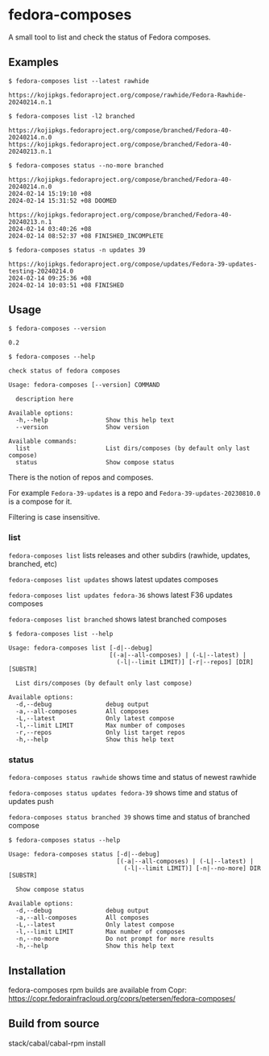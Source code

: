 # fedora-composes

A small tool to list and check the status of Fedora composes.

## Examples

`$ fedora-composes list --latest rawhide`
```
https://kojipkgs.fedoraproject.org/compose/rawhide/Fedora-Rawhide-20240214.n.1
```
`$ fedora-composes list -l2 branched`
```
https://kojipkgs.fedoraproject.org/compose/branched/Fedora-40-20240214.n.0
https://kojipkgs.fedoraproject.org/compose/branched/Fedora-40-20240213.n.1
```
`$ fedora-composes status --no-more branched`
```
https://kojipkgs.fedoraproject.org/compose/branched/Fedora-40-20240214.n.0
2024-02-14 15:19:10 +08
2024-02-14 15:31:52 +08 DOOMED

https://kojipkgs.fedoraproject.org/compose/branched/Fedora-40-20240213.n.1
2024-02-14 03:40:26 +08
2024-02-14 08:52:37 +08 FINISHED_INCOMPLETE

```

`$ fedora-composes status -n updates 39`
```
https://kojipkgs.fedoraproject.org/compose/updates/Fedora-39-updates-testing-20240214.0
2024-02-14 09:25:36 +08
2024-02-14 10:03:51 +08 FINISHED

```

## Usage

`$ fedora-composes --version`
```
0.2
```
`$ fedora-composes --help`
```
check status of fedora composes

Usage: fedora-composes [--version] COMMAND

  description here

Available options:
  -h,--help                Show this help text
  --version                Show version

Available commands:
  list                     List dirs/composes (by default only last compose)
  status                   Show compose status
```

There is the notion of repos and composes.

For example `Fedora-39-updates` is a repo
and `Fedora-39-updates-20230810.0` is a compose for it.

Filtering is case insensitive.

### list

`fedora-composes list` lists releases and other subdirs (rawhide, updates, branched, etc)

`fedora-composes list updates` shows latest updates composes

`fedora-composes list updates fedora-36` shows latest F36 updates composes

`fedora-composes list branched` shows latest branched composes

`$ fedora-composes list --help`
```
Usage: fedora-composes list [-d|--debug]
                            [(-a|--all-composes) | (-L|--latest) |
                              (-l|--limit LIMIT)] [-r|--repos] [DIR] [SUBSTR]

  List dirs/composes (by default only last compose)

Available options:
  -d,--debug               debug output
  -a,--all-composes        All composes
  -L,--latest              Only latest compose
  -l,--limit LIMIT         Max number of composes
  -r,--repos               Only list target repos
  -h,--help                Show this help text
```

### status

`fedora-composes status rawhide` shows time and status of newest rawhide

`fedora-composes status updates fedora-39` shows time and status of updates push

`fedora-composes status branched 39` shows time and status of branched compose

`$ fedora-composes status --help`
```
Usage: fedora-composes status [-d|--debug]
                              [(-a|--all-composes) | (-L|--latest) |
                                (-l|--limit LIMIT)] [-n|--no-more] DIR [SUBSTR]

  Show compose status

Available options:
  -d,--debug               debug output
  -a,--all-composes        All composes
  -L,--latest              Only latest compose
  -l,--limit LIMIT         Max number of composes
  -n,--no-more             Do not prompt for more results
  -h,--help                Show this help text
```

## Installation
fedora-composes rpm builds are available from Copr:
<https://copr.fedorainfracloud.org/coprs/petersen/fedora-composes/>

## Build from source
stack/cabal/cabal-rpm install
